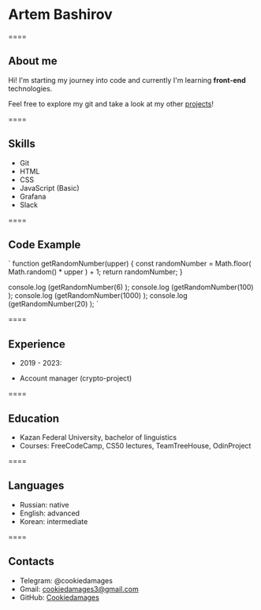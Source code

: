 
# Artem Bashirov

====

## About me
Hi! I'm starting my journey into code and currently I'm learning **front-end** technologies.


Feel free to explore my git and take a look at my other [projects](https://github.com/Cookiedamages)!

====

## Skills
* Git
* HTML
* CSS
* JavaScript (Basic)
* Grafana
* Slack

====

## Code Example
`
function getRandomNumber(upper) {
  const randomNumber = Math.floor( Math.random() * upper ) + 1;
  return randomNumber; 
}

console.log (getRandomNumber(6) );
console.log (getRandomNumber(100) );
console.log (getRandomNumber(1000) );
console.log (getRandomNumber(20) );
`

====

## Experience
* 2019 - 2023:
+ Account manager (crypto-project)

====

## Education
* Kazan Federal University, bachelor of linguistics
* Courses: FreeCodeCamp, CS50 lectures, TeamTreeHouse, OdinProject

====

## Languages
* Russian: native
* English: advanced
* Korean: intermediate

====

## Contacts
* Telegram: @cookiedamages
* Gmail: cookiedamages3@gmail.com
* GitHub: [Cookiedamages](https://github.com/Cookiedamages)
